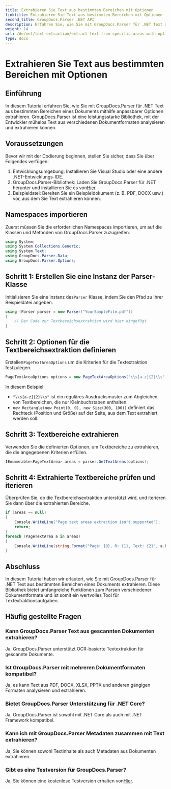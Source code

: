 ```yaml
---
title: Extrahieren Sie Text aus bestimmten Bereichen mit Optionen
linktitle: Extrahieren Sie Text aus bestimmten Bereichen mit Optionen
second_title: GroupDocs.Parser .NET API
description: Erfahren Sie, wie Sie mit GroupDocs.Parser für .NET Text aus bestimmten Bereichen in Dokumenten extrahieren. Entdecken Sie in diesem Tutorial erweiterte Optionen zur Textextraktion.
weight: 14
url: /de/net/text-extraction/extract-text-from-specific-areas-with-options/
type: docs
---
```

# Extrahieren Sie Text aus bestimmten Bereichen mit Optionen

## Einführung
In diesem Tutorial erfahren Sie, wie Sie mit GroupDocs.Parser für .NET Text aus bestimmten Bereichen eines Dokuments mithilfe anpassbarer Optionen extrahieren. GroupDocs.Parser ist eine leistungsstarke Bibliothek, mit der Entwickler mühelos Text aus verschiedenen Dokumentformaten analysieren und extrahieren können.
## Voraussetzungen
Bevor wir mit der Codierung beginnen, stellen Sie sicher, dass Sie über Folgendes verfügen:
1. Entwicklungsumgebung: Installieren Sie Visual Studio oder eine andere .NET-Entwicklungs-IDE.
2.  GroupDocs.Parser-Bibliothek: Laden Sie GroupDocs.Parser für .NET herunter und installieren Sie es von[Hier](https://releases.groupdocs.com/parser/net/).
3. Beispieldatei: Bereiten Sie ein Beispieldokument (z. B. PDF, DOCX usw.) vor, aus dem Sie Text extrahieren können.

## Namespaces importieren
Zuerst müssen Sie die erforderlichen Namespaces importieren, um auf die Klassen und Methoden von GroupDocs.Parser zuzugreifen.
```csharp
using System;
using System.Collections.Generic;
using System.Text;
using GroupDocs.Parser.Data;
using GroupDocs.Parser.Options;
```
## Schritt 1: Erstellen Sie eine Instanz der Parser-Klasse
 Initialisieren Sie eine Instanz des`Parser` Klasse, indem Sie den Pfad zu Ihrer Beispieldatei angeben.
```csharp
using (Parser parser = new Parser("YourSampleFile.pdf"))
{
    // Der Code zur Textbereichsextraktion wird hier eingefügt
}
```
## Schritt 2: Optionen für die Textbereichsextraktion definieren
 Erstellen`PageTextAreaOptions` um die Kriterien für die Textextraktion festzulegen.
```csharp
PageTextAreaOptions options = new PageTextAreaOptions("\\s[a-z]{2}\\s", new Rectangle(new Point(0, 0), new Size(300, 100)));
```
In diesem Beispiel:
- `"\\s[a-z]{2}\\s"` ist ein reguläres Ausdrucksmuster zum Abgleichen von Textbereichen, die nur Kleinbuchstaben enthalten.
- `new Rectangle(new Point(0, 0), new Size(300, 100))` definiert das Rechteck (Position und Größe) auf der Seite, aus dem Text extrahiert werden soll.
## Schritt 3: Textbereiche extrahieren
Verwenden Sie die definierten Optionen, um Textbereiche zu extrahieren, die die angegebenen Kriterien erfüllen.
```csharp
IEnumerable<PageTextArea> areas = parser.GetTextAreas(options);
```
## Schritt 4: Extrahierte Textbereiche prüfen und iterieren
Überprüfen Sie, ob die Textbereichsextraktion unterstützt wird, und iterieren Sie dann über die extrahierten Bereiche.
```csharp
if (areas == null)
{
    Console.WriteLine("Page text areas extraction isn't supported");
    return;
}
foreach (PageTextArea a in areas)
{
    Console.WriteLine(string.Format("Page: {0}, R: {1}, Text: {2}", a.Page.Index, a.Rectangle, a.Text));
}
```

## Abschluss
In diesem Tutorial haben wir erläutert, wie Sie mit GroupDocs.Parser für .NET Text aus bestimmten Bereichen eines Dokuments extrahieren. Diese Bibliothek bietet umfangreiche Funktionen zum Parsen verschiedener Dokumentformate und ist somit ein wertvolles Tool für Textextraktionsaufgaben.

## Häufig gestellte Fragen
### Kann GroupDocs.Parser Text aus gescannten Dokumenten extrahieren?
Ja, GroupDocs.Parser unterstützt OCR-basierte Textextraktion für gescannte Dokumente.
### Ist GroupDocs.Parser mit mehreren Dokumentformaten kompatibel?
Ja, es kann Text aus PDF, DOCX, XLSX, PPTX und anderen gängigen Formaten analysieren und extrahieren.
### Bietet GroupDocs.Parser Unterstützung für .NET Core?
Ja, GroupDocs.Parser ist sowohl mit .NET Core als auch mit .NET Framework kompatibel.
### Kann ich mit GroupDocs.Parser Metadaten zusammen mit Text extrahieren?
Ja, Sie können sowohl Textinhalte als auch Metadaten aus Dokumenten extrahieren.
### Gibt es eine Testversion für GroupDocs.Parser?
 Ja, Sie können eine kostenlose Testversion erhalten von[Hier](https://releases.groupdocs.com/).